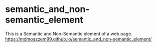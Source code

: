 # semantic_and_non-semantic_element
This is a Semantic and Non-Semantic element of a web page.
https://mdmoazzem99.github.io/semantic_and_non-semantic_element/
